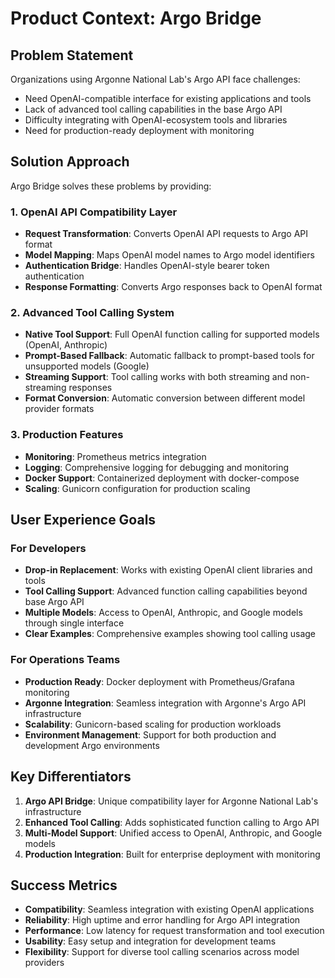 # Product Context: Argo Bridge

## Problem Statement
Organizations using Argonne National Lab's Argo API face challenges:
- Need OpenAI-compatible interface for existing applications and tools
- Lack of advanced tool calling capabilities in the base Argo API
- Difficulty integrating with OpenAI-ecosystem tools and libraries
- Need for production-ready deployment with monitoring

## Solution Approach
Argo Bridge solves these problems by providing:

### 1. OpenAI API Compatibility Layer
- **Request Transformation**: Converts OpenAI API requests to Argo API format
- **Model Mapping**: Maps OpenAI model names to Argo model identifiers
- **Authentication Bridge**: Handles OpenAI-style bearer token authentication
- **Response Formatting**: Converts Argo responses back to OpenAI format

### 2. Advanced Tool Calling System
- **Native Tool Support**: Full OpenAI function calling for supported models (OpenAI, Anthropic)
- **Prompt-Based Fallback**: Automatic fallback to prompt-based tools for unsupported models (Google)
- **Streaming Support**: Tool calling works with both streaming and non-streaming responses
- **Format Conversion**: Automatic conversion between different model provider formats

### 3. Production Features
- **Monitoring**: Prometheus metrics integration
- **Logging**: Comprehensive logging for debugging and monitoring
- **Docker Support**: Containerized deployment with docker-compose
- **Scaling**: Gunicorn configuration for production scaling

## User Experience Goals

### For Developers
- **Drop-in Replacement**: Works with existing OpenAI client libraries and tools
- **Tool Calling Support**: Advanced function calling capabilities beyond base Argo API
- **Multiple Models**: Access to OpenAI, Anthropic, and Google models through single interface
- **Clear Examples**: Comprehensive examples showing tool calling usage

### For Operations Teams
- **Production Ready**: Docker deployment with Prometheus/Grafana monitoring
- **Argonne Integration**: Seamless integration with Argonne's Argo API infrastructure
- **Scalability**: Gunicorn-based scaling for production workloads
- **Environment Management**: Support for both production and development Argo environments

## Key Differentiators
1. **Argo API Bridge**: Unique compatibility layer for Argonne National Lab's infrastructure
2. **Enhanced Tool Calling**: Adds sophisticated function calling to Argo API
3. **Multi-Model Support**: Unified access to OpenAI, Anthropic, and Google models
4. **Production Integration**: Built for enterprise deployment with monitoring

## Success Metrics
- **Compatibility**: Seamless integration with existing OpenAI applications
- **Reliability**: High uptime and error handling for Argo API integration
- **Performance**: Low latency for request transformation and tool execution
- **Usability**: Easy setup and integration for development teams
- **Flexibility**: Support for diverse tool calling scenarios across model providers
